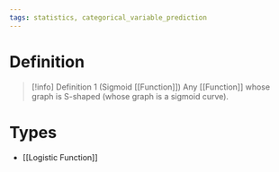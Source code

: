 ```yaml
---
tags: statistics, categorical_variable_prediction
---
```


# Definition

> [!info] Definition 1 (Sigmoid [[Function]])
> Any [[Function]] whose graph is S-shaped (whose graph is a sigmoid curve).

# Types
- [[Logistic Function]]